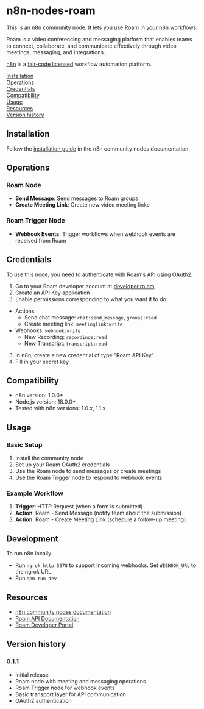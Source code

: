 # n8n-nodes-roam

This is an n8n community node. It lets you use Roam in your n8n workflows.

Roam is a video conferencing and messaging platform that enables teams to connect, collaborate, and communicate effectively through video meetings, messaging, and integrations.

[n8n](https://n8n.io/) is a [fair-code licensed](https://docs.n8n.io/reference/license/) workflow automation platform.

[Installation](#installation)  
[Operations](#operations)  
[Credentials](#credentials)  
[Compatibility](#compatibility)  
[Usage](#usage)  
[Resources](#resources)  
[Version history](#version-history)

## Installation

Follow the [installation guide](https://docs.n8n.io/integrations/community-nodes/installation/) in the n8n community nodes documentation.

## Operations

### Roam Node
- **Send Message**: Send messages to Roam groups
- **Create Meeting Link**: Create new video meeting links

### Roam Trigger Node
- **Webhook Events**: Trigger workflows when webhook events are received from Roam

## Credentials

To use this node, you need to authenticate with Roam's API using OAuth2.

1. Go to your Roam developer account at [developer.ro.am](https://developer.ro.am)
2. Create an API Key application
3. Enable permissions corresponding to what you want it to do: 
  - Actions
    - Send chat message: `chat:send_message`, `groups:read`
    - Create meeting link: `meetinglink:write`
  - Webhooks: `webhook:write`
    - New Recording: `recordings:read`
    - New Transcript: `transcript:read`
3. In n8n, create a new credential of type "Roam API Key"
4. Fill in your secret key

## Compatibility

- n8n version: 1.0.0+
- Node.js version: 18.0.0+
- Tested with n8n versions: 1.0.x, 1.1.x

## Usage

### Basic Setup
1. Install the community node
2. Set up your Roam OAuth2 credentials
3. Use the Roam node to send messages or create meetings
4. Use the Roam Trigger node to respond to webhook events

### Example Workflow
1. **Trigger**: HTTP Request (when a form is submitted)
2. **Action**: Roam - Send Message (notify team about the submission)
3. **Action**: Roam - Create Meeting Link (schedule a follow-up meeting)

## Development

To run n8n locally: 

- Run `ngrok http 5678` to support incoming webhooks. Set `WEBHOOK_URL` to the ngrok URL.
- Run `npm run dev`

## Resources

* [n8n community nodes documentation](https://docs.n8n.io/integrations/#community-nodes)
* [Roam API Documentation](https://developer.ro.am/)
* [Roam Developer Portal](https://developer.ro.am)

## Version history

### 0.1.1
- Initial release
- Roam node with meeting and messaging operations
- Roam Trigger node for webhook events
- Basic transport layer for API communication
- OAuth2 authentication
